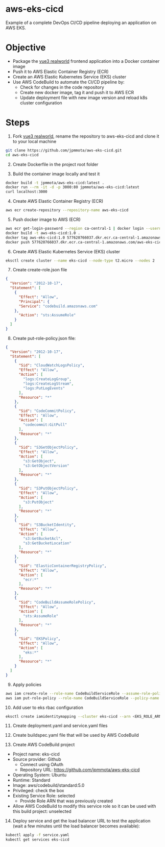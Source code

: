 # aws-eks-cicd
Example of a complete DevOps CI/CD pipeline deploying an application on AWS EKS.

# Objective
- Package the [vue3 realworld](https://github.com/mutoe/vue3-realworld-example-app) frontend application into a Docker container image
- Push it to AWS Elastic Container Registry (ECR)
- Create an AWS Elastic Kubernetes Service (EKS) cluster
- Use AWS CodeBuild to automate the CI/CD pipeline by:
  - Check for changes in the code repository
  - Create new docker image, tag it and push it to AWS ECR
  - Update deployment file with new image version and reload k8s cluster configuration

# Steps
1. Fork [vue3 realworld](https://github.com/mutoe/vue3-realworld-example-app), rename the repository to aws-eks-cicd and clone it to your local machine
```bash
git clone https://github.com/jpmmota/aws-eks-cicd.git
cd aws-eks-cicd
```

2. Create Dockerfile in the project root folder

3. Build the container image locally and test it
```bash
docker build -t jpmmota/aws-eks-cicd:latest .
docker run --rm -it -d -p 3000:80 jpmmota/aws-eks-cicd:latest
curl localhost:3000
```
4. Create AWS Elastic Container Registry (ECR)
```bash
aws ecr create-repository --repository-name aws-eks-cicd
```

5. Push docker image to AWS (ECR)
```bash
aws ecr get-login-password --region ca-central-1 | docker login --username AWS --password-stdin 577620766037.dkr.ecr.ca-central-1.amazonaws.com
docker build -t aws-eks-cicd:1.0 .
docker tag aws-eks-cicd:1.0 577620766037.dkr.ecr.ca-central-1.amazonaws.com/aws-eks-cicd:1.0
docker push 577620766037.dkr.ecr.ca-central-1.amazonaws.com/aws-eks-cicd:1.0
```

6. Create AWS Elastic Kubernetes Service (EKS) cluster
```bash
eksctl create cluster --name eks-cicd --node-type t2.micro --nodes 2
```

7. Create create-role.json file
```json
{
  "Version": "2012-10-17",
  "Statement": [
    {
      "Effect": "Allow",
      "Principal": {
      "Service": "codebuild.amazonaws.com"
    },
      "Action": "sts:AssumeRole"
    }
  ]
}
```

8. Create put-role-policy.json file:
```json
{
  "Version": "2012-10-17",
  "Statement": [
    {
      "Sid": "CloudWatchLogsPolicy",
      "Effect": "Allow",
      "Action": [
        "logs:CreateLogGroup",
        "logs:CreateLogStream",
        "logs:PutLogEvents"
      ],
      "Resource": "*"
    },
    {
      "Sid": "CodeCommitPolicy",
      "Effect": "Allow",
      "Action": [
        "codecommit:GitPull"
      ],
      "Resource": "*"
    },
    {
      "Sid": "S3GetObjectPolicy",
      "Effect": "Allow",
      "Action": [
        "s3:GetObject",
        "s3:GetObjectVersion"
      ],
      "Resource": "*"
    },
    {
      "Sid": "S3PutObjectPolicy",
      "Effect": "Allow",
      "Action": [
        "s3:PutObject"
      ],
      "Resource": "*"
    },
    {
      "Sid": "S3BucketIdentity",
      "Effect": "Allow",
      "Action": [
        "s3:GetBucketAcl",
        "s3:GetBucketLocation"
      ],
      "Resource": "*"
    },
    {
      "Sid": "ElasticContainerRegistryPolicy",
      "Effect": "Allow",
      "Action": [
        "ecr:*"
      ],
      "Resource": "*"
    },
    {
      "Sid": "CodeBuildAssumeRolePolicy",
      "Effect": "Allow",
      "Action": [
        "sts:AssumeRole"
      ],
      "Resource": "*"
    },
    {
      "Sid": "EKSPolicy",
      "Effect": "Allow",
      "Action": [
        "eks:*"
      ],
      "Resource": "*"
    }
  ]
}
```

9. Apply policies
```bash
aws iam create-role --role-name CodeBuildServiceRole --assume-role-policy-document file://create-role.json
aws iam put-role-policy --role-name CodeBuildServiceRole --policy-name CodeBuildServiceRolePolicy --policy-document file://put-role-policy.json
```

10. Add user to eks rbac configuration
```bash
eksctl create iamidentitymapping --cluster eks-cicd --arn <EKS_ROLE_ARN> --group system:masters --username CodeBuildServiceRole
```

11. Create deployment.yaml and service.yaml files

12. Create buildspec.yaml file that will be used by AWS CodeBuild

13. Create AWS CodeBuild project
- Project name: eks-cicd
- Source provider: Github
  - Connect using OAuth
  - Repository URL: https://github.com/jpmmota/aws-eks-cicd
- Operating System: Ubuntu
- Runtime: Standard
- Image: aws/codebuild/standard:5.0
- Privileged: check the box
- Existing Service Role: selected
  - Provide Role ARN that was previously created
- Allow AWS CodeBuild to modify this service role so it can be used with this build project: unselected

14. Deploy service and get the load balancer URL to test the application (wait a few minutes until the load balancer becomes available):
```bash
kubectl apply -f service.yaml
kubectl get services eks-cicd
```


